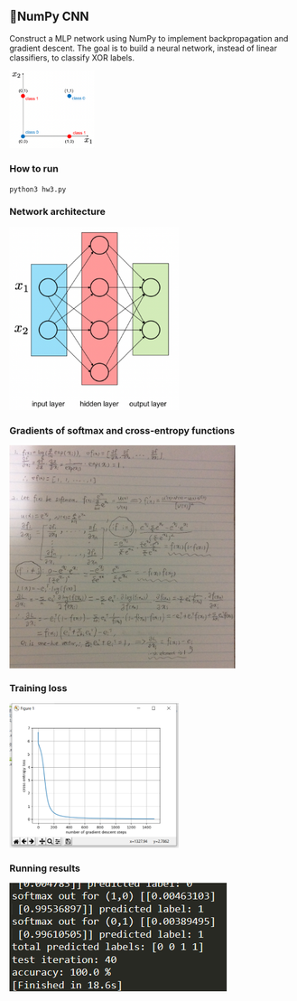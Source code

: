 ## 📕NumPy CNN

Construct a MLP network using NumPy to implement backpropagation and gradient descent. The goal is to build a neural network, instead of linear classifiers, to classify XOR labels.

<img src="./img/xor_problem.png" alt="xor_problem" width="150" />

### How to run

`python3 hw3.py`

### Network architecture

<img src="./img/net_archi.png" alt="net_archi" width="300" />

### Gradients of softmax and cross-entropy functions

<img src="./img/scen_gradient.JPG" alt="scen_gradient" width="400" />



### Training loss

<img src="./img/cent_loss_down.png" alt="cent_loss_down" width="300" />

### Running results

![result](./img/result.png)